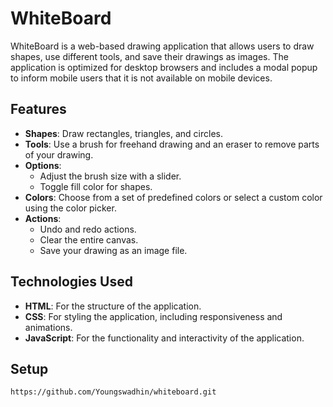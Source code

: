 # WhiteBoard

WhiteBoard is a web-based drawing application that allows users to draw shapes, use different tools, and save their drawings as images. The application is optimized for desktop browsers and includes a modal popup to inform mobile users that it is not available on mobile devices.

## Features

- **Shapes**: Draw rectangles, triangles, and circles.
- **Tools**: Use a brush for freehand drawing and an eraser to remove parts of your drawing.
- **Options**: 
  - Adjust the brush size with a slider.
  - Toggle fill color for shapes.
- **Colors**: Choose from a set of predefined colors or select a custom color using the color picker.
- **Actions**: 
  - Undo and redo actions.
  - Clear the entire canvas.
  - Save your drawing as an image file.

## Technologies Used

- **HTML**: For the structure of the application.
- **CSS**: For styling the application, including responsiveness and animations.
- **JavaScript**: For the functionality and interactivity of the application.

## Setup


    https://github.com/Youngswadhin/whiteboard.git
